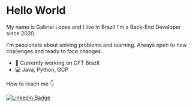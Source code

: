 # Hello World
My name is Gabriel Lopes and I live in Brazil I'm a Back-End Developer since 2020.

I'm passionate about solving problems and learning. Always open to new challenges and ready to face changes.

- 🚀 Currently working on GFT Brazil
- 💻 Java, Python, GCP 

How to reach me 👇

[![Linkedin Badge](https://img.shields.io/badge/-LinkedIn-blue?style=flat-square&logo=Linkedin&logoColor=white&link=https://www.linkedin.com/in/https://www.linkedin.com/in/gabriel-lopes-0b8549189/)](https://www.linkedin.com/in/gabriel-lopes-0b8549189/) 
